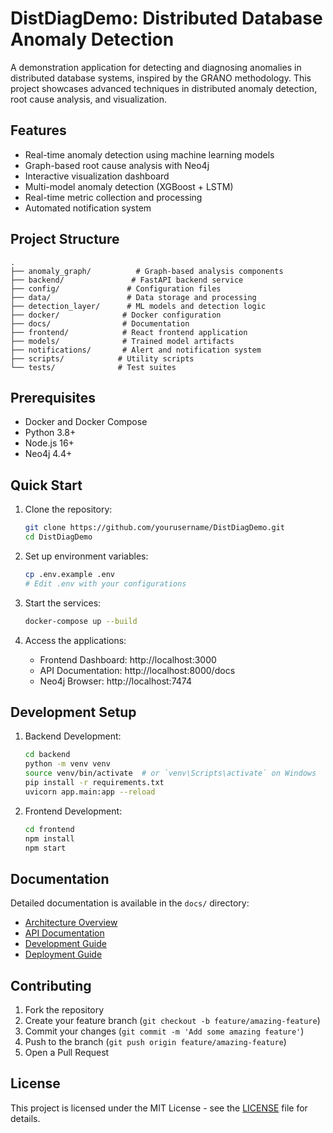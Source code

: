 # DistDiagDemo: Distributed Database Anomaly Detection

A demonstration application for detecting and diagnosing anomalies in distributed database systems, inspired by the GRANO methodology. This project showcases advanced techniques in distributed anomaly detection, root cause analysis, and visualization.

## Features

- Real-time anomaly detection using machine learning models
- Graph-based root cause analysis with Neo4j
- Interactive visualization dashboard
- Multi-model anomaly detection (XGBoost + LSTM)
- Real-time metric collection and processing
- Automated notification system

## Project Structure

```
.
├── anomaly_graph/          # Graph-based analysis components
├── backend/               # FastAPI backend service
├── config/               # Configuration files
├── data/                 # Data storage and processing
├── detection_layer/      # ML models and detection logic
├── docker/              # Docker configuration
├── docs/                # Documentation
├── frontend/            # React frontend application
├── models/              # Trained model artifacts
├── notifications/       # Alert and notification system
├── scripts/            # Utility scripts
└── tests/              # Test suites
```

## Prerequisites

- Docker and Docker Compose
- Python 3.8+
- Node.js 16+
- Neo4j 4.4+

## Quick Start

1. Clone the repository:
   ```bash
   git clone https://github.com/yourusername/DistDiagDemo.git
   cd DistDiagDemo
   ```

2. Set up environment variables:
   ```bash
   cp .env.example .env
   # Edit .env with your configurations
   ```

3. Start the services:
   ```bash
   docker-compose up --build
   ```

4. Access the applications:
   - Frontend Dashboard: http://localhost:3000
   - API Documentation: http://localhost:8000/docs
   - Neo4j Browser: http://localhost:7474

## Development Setup

1. Backend Development:
   ```bash
   cd backend
   python -m venv venv
   source venv/bin/activate  # or `venv\Scripts\activate` on Windows
   pip install -r requirements.txt
   uvicorn app.main:app --reload
   ```

2. Frontend Development:
   ```bash
   cd frontend
   npm install
   npm start
   ```

## Documentation

Detailed documentation is available in the `docs/` directory:
- [Architecture Overview](docs/architecture.md)
- [API Documentation](docs/api.md)
- [Development Guide](docs/development.md)
- [Deployment Guide](docs/deployment.md)

## Contributing

1. Fork the repository
2. Create your feature branch (`git checkout -b feature/amazing-feature`)
3. Commit your changes (`git commit -m 'Add some amazing feature'`)
4. Push to the branch (`git push origin feature/amazing-feature`)
5. Open a Pull Request

## License

This project is licensed under the MIT License - see the [LICENSE](LICENSE) file for details.
